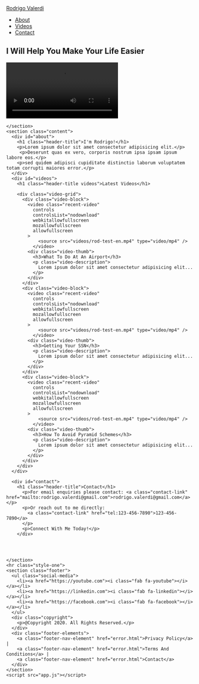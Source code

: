 <!DOCTYPE html>
<html lang="en">
  <head>
    <meta charset="UTF-8" />
    <meta name="viewport" content="width=device-width, initial-scale=1.0" />
    <meta http-equiv="X-UA-Compatible" content="ie=edge" />
    <link rel="stylesheet" href="./style.css" />
    <link
      href="https://fonts.googleapis.com/css?family=Poppins&display=swap"
      rel="stylesheet"
    />
    <link
      rel="stylesheet"
      href="https://cdnjs.cloudflare.com/ajax/libs/font-awesome/5.13.0/css/all.min.css"
    />
    <title>Rodrigo Valerdi</title>
  </head>
  <body>
    <nav>
      <div class="home"><a class="home-link" href="/">Rodrigo Valerdi</a></div>
      <div class="hamburger">
        <div class="line"></div>
        <div class="line"></div>
        <div class="line"></div>
      </div>
        <ul class="nav-links">
          <li><a class="link" href="#about">About</a></li>
          <li><a class="link" href="#videos">Videos</a></li>
          <li><a class="link" href="#contact">Contact</a></li>
        </ul>
    </nav>
    <section class="landing">
      <div class="landing-content">
        <h1>I Will Help You Make Your Life Easier</h1>
        <div class="video-surround">
          <video class="main-video"
            controls
            controlsList="nodownload"
            webkitallowfullscreen
            mozallowfullscreen
            allowfullscreen
          >
            <source src="./videos/rod-test.mp4" type="video/mp4" />
          </video>  
        </div>
      </div>
      
    </section>
    <section class="content">
      <div id="about">
        <h1 class="header-title">I'm Rodrigo!</h1>
        <p>Lorem ipsum dolor sit amet consectetur adipisicing elit.</p>
         <p>Deserunt quas ex vero, corporis nostrum ipsa ipsam ipsum labore eos.</p>
        <p>sed quidem adipisci cupiditate distinctio laborum voluptatem totam corrupti maiores error.</p>
      </div>
      <div id="videos">
        <h1 class="header-title videos">Latest Videos</h1>

        <div class="video-grid">
          <div class="video-block">
            <video class="recent-video"
              controls
              controlsList="nodownload"
              webkitallowfullscreen
              mozallowfullscreen
              allowfullscreen
            >
                <source src="videos/rod-test-en.mp4" type="video/mp4" />
              </video>
            <div class="video-thumb">
              <h3>What To Do At An Airport</h3>
              <p class="video-description">
                Lorem ipsum dolor sit amet consectetur adipisicing elit...
              </p>
            </div> 
          </div>
          <div class="video-block">
            <video class="recent-video"
              controls
              controlsList="nodownload"
              webkitallowfullscreen
              mozallowfullscreen
              allowfullscreen
            >
                <source src="videos/rod-test-en.mp4" type="video/mp4" />
              </video>
            <div class="video-thumb">
              <h3>Getting Your SSN</h3>
              <p class="video-description">
                Lorem ipsum dolor sit amet consectetur adipisicing elit...
              </p>
            </div> 
          </div>
          <div class="video-block">
            <video class="recent-video"
              controls
              controlsList="nodownload"
              webkitallowfullscreen
              mozallowfullscreen
              allowfullscreen
            >
                <source src="videos/rod-test-en.mp4" type="video/mp4" />
              </video>
            <div class="video-thumb">
              <h3>How To Avoid Pyramid Schemes</h3>
              <p class="video-description">
                Lorem ipsum dolor sit amet consectetur adipisicing elit...
              </p>
            </div> 
          </div>
        </div>
      </div>

      <div id="contact">
        <h1 class="header-title">Contact</h1>
          <p>For email enquiries please contact: <a class="contact-link" href="mailto:rodrigo.valerdi@gmail.com">rodrigo.valerdi@gmail.com</a></p>
          <p>Or reach out to me directly:
            <a class="contact-link" href="tel:123-456-7890">123-456-7890</a>
          </p>
          <p>Connect With Me Today!</p>
        </div>
      


      
    </section>
    <hr class="style-one">
    <section class="footer">
      <ul class="social-media">
        <li><a href="https://youtube.com"><i class="fab fa-youtube"></i></a></li>
        <li><a href="https://linkedin.com"><i class="fab fa-linkedin"></i></a></li>
        <li><a href="https://facebook.com"><i class="fab fa-facebook"></i></a></li>
      </ul>
      <div class="copyright">
        <p>@Copyright 2020. All Rights Reserved.</p>
      </div>
      <div class="footer-elements">
        <a class="footer-nav-element" href="error.html">Privacy Policy</a> | 
        <a class="footer-nav-element" href="error.html">Terms And Conditions</a> | 
        <a class="footer-nav-element" href="error.html">Contact</a>
      </div>
    </section>
    <script src="app.js"></script>
  </body>
</html>
